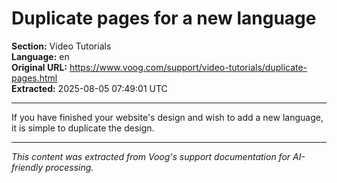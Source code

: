 # Duplicate pages for a new language

**Section:** Video Tutorials  
**Language:** en  
**Original URL:** https://www.voog.com/support/video-tutorials/duplicate-pages.html  
**Extracted:** 2025-08-05 07:49:01 UTC

---

If you have finished your website's design and wish to add a new language, it is simple to duplicate the design.

---

*This content was extracted from Voog's support documentation for AI-friendly processing.*
